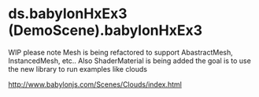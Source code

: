 ds.babylonHxEx3
(DemoScene).babylonHxEx3
=============

WIP please note Mesh is being refactored to support AbastractMesh, InstancedMesh, etc..
Also ShaderMaterial is being added the goal is to use the new library to run examples like clouds

http://www.babylonjs.com/Scenes/Clouds/index.html
